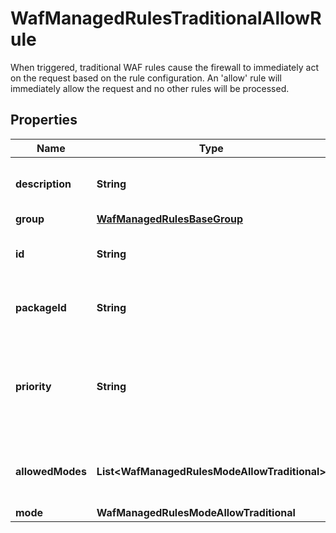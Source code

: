 

# WafManagedRulesTraditionalAllowRule

When triggered, traditional WAF rules cause the firewall to immediately act on the request based on the rule configuration. An 'allow' rule will immediately allow the request and no other rules will be processed.

## Properties

| Name | Type | Description | Notes |
|------------ | ------------- | ------------- | -------------|
|**description** | **String** | The public description of the WAF rule. |  [readonly] |
|**group** | [**WafManagedRulesBaseGroup**](WafManagedRulesBaseGroup.md) |  |  |
|**id** | **String** | The unique identifier of the WAF rule. |  [readonly] |
|**packageId** | **String** | The unique identifier of a WAF package. |  [readonly] |
|**priority** | **String** | The order in which the individual WAF rule is executed within its rule group. |  [readonly] |
|**allowedModes** | **List&lt;WafManagedRulesModeAllowTraditional&gt;** | Defines the available modes for the current WAF rule. |  [readonly] |
|**mode** | **WafManagedRulesModeAllowTraditional** |  |  |



